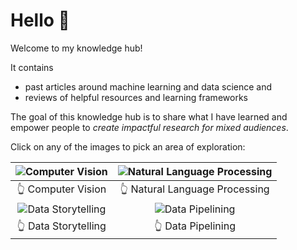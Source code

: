 # Hello 👋

Welcome to my knowledge hub!

It contains
* past articles around machine learning and data science and
* reviews of helpful resources and learning frameworks

The goal of this knowledge hub is to share what I have learned and
empower people to *create impactful research for mixed audiences*.

Click on any of the images to pick an area of exploration:

|   ![Computer Vision](./images/computer-vision.svg)   | ![Natural Language Processing](./images/NLP-chatbot.svg) |
|:-------------------------------------------------------------------------:|:-----------------------------------------------------------------------------:|
|   👆 Computer Vision   | 👆 Natural Language Processing |
| ![Data Storytelling](./images/data-storytelling.svg) |     ![Data Pipelining](./images/data-pipelining.svg) |
|   👆 Data Storytelling   | 👆 Data Pipelining |
